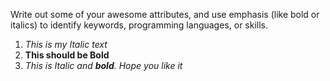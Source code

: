 Write out some of your awesome attributes, and use emphasis (like bold or italics) to identify keywords, programming languages, or skills.

1. *This is my Italic text*
2. **This should be Bold**
3. *This is Italic and **bold**. Hope you like it*
